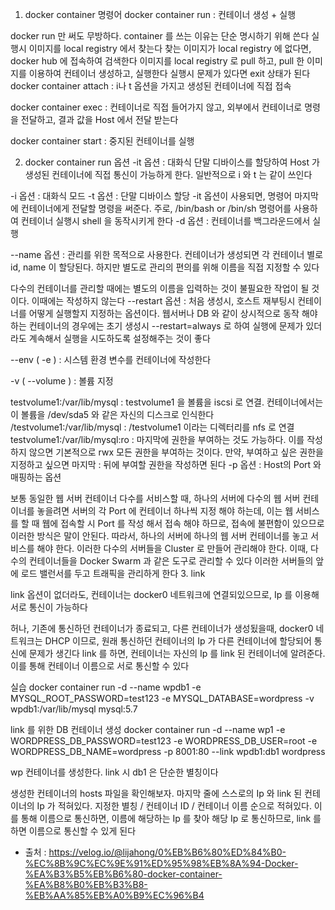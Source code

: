 1. docker container 명령어
   docker container run : 컨테이너 생성 + 실행

docker run 만 써도 무방하다. container 를 쓰는 이유는 단순 명시하기 위해 쓴다
실행시
이미지를 local registry 에서 찾는다
찾는 이미지가 local registry 에 없다면, docker hub 에 접속하여 검색한다
이미지를 local registry 로 pull 하고, pull 한 이미지를 이용하여 컨테이너 생성하고, 실행한다
실행시 문제가 있다면 exit 상태가 된다
docker container attach : i나 t 옵션을 가지고 생성된 컨테이너에 직접 접속

docker container exec : 컨테이너로 직접 들어가지 않고, 외부에서 컨테이너로 명령을 전달하고, 결과 값을 Host 에서 전달 받는다

docker container start : 중지된 컨테이너를 실행

2. docker container run 옵션
   -it 옵션 : 대화식 단말 디바이스를 할당하여 Host 가 생성된 컨테이너에 직접 통신이 가능하게 한다. 일반적으로 i 와 t 는 같이 쓰인다

-i 옵션 : 대화식 모드
-t 옵션 : 단말 디바이스 할당
-it 옵션이 사용되면, 명령어 마지막에 컨테이너에게 전달할 명령을 써준다. 주로, /bin/bash or /bin/sh 명령어를 사용하여 컨테이너 실행시 shell 을 동작시키게 한다
-d 옵션 : 컨테이너를 백그라운드에서 실행

--name 옵션 : 관리를 위한 목적으로 사용한다. 컨테이너가 생성되면 각 컨테이너 별로 id, name 이 할당된다. 하지만 별도로 관리의 편의를 위해 이름을 직접 지정할 수 있다

다수의 컨테이너를 관리할 때에는 별도의 이름을 입력하는 것이 불필요한 작업이 될 것이다. 이때에는 작성하지 않는다
--restart 옵션 : 처음 생성시, 호스트 재부팅시 컨테이너를 어떻게 실행할지 지정하는 옵션이다. 웹서버나 DB 와 같이 상시적으로 동작 해야 하는 컨테이너의 경우에는 초기 생성시 --restart=always 로 하여 실행에 문제가 있더라도 계속해서 실행을 시도하도록 설정해주는 것이 좋다

--env ( -e ) : 시스템 환경 변수를 컨테이너에 작성한다

-v ( --volume ) : 볼륨 지정

testvolume1:/var/lib/mysql : testvolume1 을 볼륨을 iscsi 로 연결. 컨테이너에서는 이 볼륨을 /dev/sda5 와 같은 자신의 디스크로 인식한다
/testvolume1:/var/lib/mysql : /testvolume1 이라는 디렉터리를 nfs 로 연결
testvolume1:/var/lib/mysql:ro : 마지막에 권한을 부여하는 것도 가능하다. 이를 작성하지 않으면 기본적으로 rwx 모든 권한을 부여하는 것이다. 만약, 부여하고 싶은 권한을 지정하고 싶으면 마지막 : 뒤에 부여할 권한을 작성하면 된다
-p 옵션 : Host의 Port 와 매핑하는 옵션

보통 동일한 웹 서버 컨테이너 다수를 서비스할 때, 하나의 서버에 다수의 웹 서버 컨테이너를 놓을려면 서버의 각 Port 에 컨테이너 하나씩 지정 해야 하는데, 이는 웹 서비스를 할 때 웹에 접속할 시 Port 를 작성 해서 접속 해야 하므로, 접속에 불편함이 있으므로 이러한 방식은 말이 안된다. 따라서, 하나의 서버에 하나의 웹 서버 컨테이너를 놓고 서비스를 해야 한다. 이러한 다수의 서버들을 Cluster 로 만들어 관리해야 한다. 이때, 다수의 컨테이너들을 Docker Swarm 과 같은 도구로 관리할 수 있다
이러한 서버들의 앞에 로드 밸런서를 두고 트래픽을 관리하게 한다
3. link


link 옵션이 없더라도, 컨테이너는 docker0 네트워크에 연결되있으므로, Ip 를 이용해 서로 통신이 가능하다

허나, 기존에 통신하던 컨테이너가 종료되고, 다른 컨테이너가 생성됬을때, docker0 네트워크는 DHCP 이므로, 원래 통신하던 컨테이너의 Ip 가 다른 컨테이너에 할당되어 통신에 문제가 생긴다
link 를 하면, 컨테이너는 자신의 Ip 를 link 된 컨테이너에 알려준다. 이를 통해 컨테이너 이름으로 서로 통신할 수 있다

실습
docker container run -d --name wpdb1 -e MYSQL_ROOT_PASSWORD=test123 -e MYSQL_DATABASE=wordpress -v wpdb1:/var/lib/mysql mysql:5.7


link 를 위한 DB 컨테이너 생성
docker container run -d --name wp1 -e WORDPRESS_DB_PASSWORD=test123 -e WORDPRESS_DB_USER=root -e WORDPRESS_DB_NAME=wordpress -p 8001:80 --link wpdb1:db1 wordpress


wp 컨테이너를 생성한다. link 시 db1 은 단순한 별칭이다


생성한 컨테이너의 hosts 파일을 확인해보자. 마지막 줄에 스스로의 Ip 와 link 된 컨테이너의 Ip 가 적혀있다. 지정한 별칭 / 컨테이너 ID / 컨테이너 이름 순으로 적혀있다. 이를 통해 이름으로 통신하면, 이름에 해당하는 Ip 를 찾아 해당 Ip 로 통신하므로, link 를 하면 이름으로 통신할 수 있게 된다


- 출처 : https://velog.io/@lijahong/0%EB%B6%80%ED%84%B0-%EC%8B%9C%EC%9E%91%ED%95%98%EB%8A%94-Docker-%EA%B3%B5%EB%B6%80-docker-container-%EA%B8%B0%EB%B3%B8-%EB%AA%85%EB%A0%B9%EC%96%B4